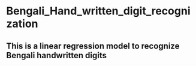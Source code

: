 # Bengali_Hand_written_digit_recognization
## This is a linear regression model to recognize Bengali handwritten digits
